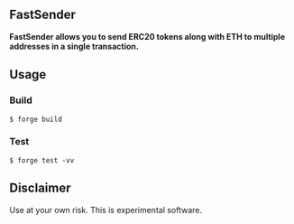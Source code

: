 ## FastSender

**FastSender allows you to send ERC20 tokens along with ETH to multiple addresses in a single transaction.**

## Usage

### Build

```shell
$ forge build
```

### Test

```shell
$ forge test -vv
```

## Disclaimer

Use at your own risk. This is experimental software.
